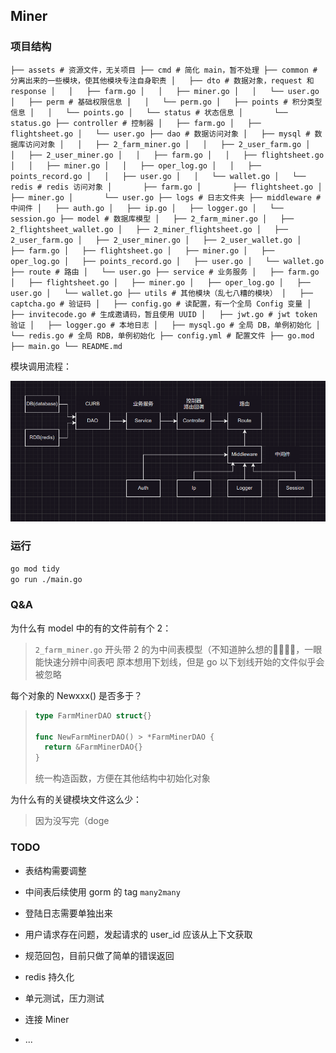 ## Miner

### 项目结构

``
├── assets # 资源文件，无关项目
├── cmd # 简化 main，暂不处理
├── common # 分离出来的一些模块，使其他模块专注自身职责
│   ├── dto # 数据对象，request 和 response
│   │   ├── farm.go
│   │   ├── miner.go
│   │   └── user.go
│   ├── perm # 基础权限信息
│   │   └── perm.go
│   ├── points # 积分类型信息
│   │   └── points.go
│   └── status # 状态信息
│       └── status.go
├── controller # 控制器
│   ├── farm.go
│   ├── flightsheet.go
│   └── user.go
├── dao # 数据访问对象
│   ├── mysql # 数据库访问对象
│   │   ├── 2_farm_miner.go
│   │   ├── 2_user_farm.go
│   │   ├── 2_user_miner.go
│   │   ├── farm.go
│   │   ├── flightsheet.go
│   │   ├── miner.go
│   │   ├── oper_log.go
│   │   ├── points_record.go
│   │   ├── user.go
│   │   └── wallet.go
│   └── redis # redis 访问对象
│       ├── farm.go
│       ├── flightsheet.go
│       ├── miner.go
│       └── user.go
├── logs # 日志文件夹
├── middleware # 中间件
│   ├── auth.go
│   ├── ip.go
│   ├── logger.go
│   └── session.go
├── model # 数据库模型
│   ├── 2_farm_miner.go
│   ├── 2_flightsheet_wallet.go
│   ├── 2_miner_flightsheet.go
│   ├── 2_user_farm.go
│   ├── 2_user_miner.go
│   ├── 2_user_wallet.go
│   ├── farm.go
│   ├── flightsheet.go
│   ├── miner.go
│   ├── oper_log.go
│   ├── points_record.go
│   ├── user.go
│   └── wallet.go
├── route # 路由
│   └── user.go
├── service # 业务服务
│   ├── farm.go
│   ├── flightsheet.go
│   ├── miner.go
│   ├── oper_log.go
│   ├── user.go
│   └── wallet.go
├── utils # 其他模块（乱七八糟的模块）
│   ├── captcha.go # 验证码
│   ├── config.go # 读配置，有一个全局 Config 变量
│   ├── invitecode.go # 生成邀请码，暂且使用 UUID
│   ├── jwt.go # jwt token 验证
│   ├── logger.go # 本地日志
│   ├── mysql.go # 全局 DB，单例初始化
│   └── redis.go # 全局 RDB，单例初始化
├── config.yml # 配置文件
├── go.mod
├── main.go
└── README.md
``

模块调用流程：

![](./assets/flow.png)

### 运行

```sh
go mod tidy
go run ./main.go
```

### Q&A

为什么有 model 中的有的文件前有个 2：

> `2_farm_miner.go` 开头带 2 的为中间表模型（不知道肿么想的🤷‍♂️🤷‍♀️，一眼能快速分辨中间表吧
> 原本想用下划线，但是 go 以下划线开始的文件似乎会被忽略

每个对象的 Newxxx() 是否多于？

> 
> ```go
> type FarmMinerDAO struct{}
> 
> func NewFarmMinerDAO() > *FarmMinerDAO {
> 	return &FarmMinerDAO{}
> }
> ```
> 
> 统一构造函数，方便在其他结构中初始化对象

为什么有的关键模块文件这么少：

> 因为没写完（doge

### TODO

- 表结构需要调整

- 中间表后续使用 gorm 的 tag `many2many`

- 登陆日志需要单独出来

- 用户请求存在问题，发起请求的 user_id 应该从上下文获取

- 规范回包，目前只做了简单的错误返回

- redis 持久化

- 单元测试，压力测试

- 连接 Miner

- ...

